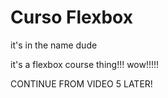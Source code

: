 # Curso Flexbox
 it's in the name dude

 it's a flexbox course thing!!! wow!!!!!

 CONTINUE FROM VIDEO 5 LATER!
